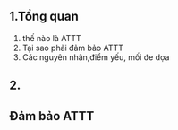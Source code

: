 ## 1.Tổng quan
1. thế nào là ATTT
2. Tại sao phải đảm bảo ATTT
3. Các nguyên nhân,điểm yếu, mối đe dọa

## 2.
## Đảm bảo ATTT